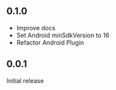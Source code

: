 ## 0.1.0
- Improve docs
- Set Android minSdkVersion to 16
- Refactor Android Plugin

## 0.0.1
Initial release
